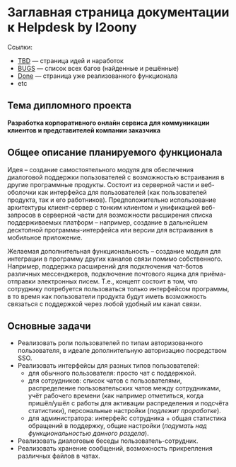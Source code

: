 # Заглавная страница документации к Helpdesk by I2oony

Ссылки:

- [TBD](tbd.md) — страница идей и наработок
- [BUGS](bugs.md) — список всех багов (найденные и решённые)
- [Done](done.md) — страница уже реализованного функционала
- etc

## Тема дипломного проекта

**Разработка корпоративного онлайн сервиса для коммуникации клиентов и представителей компании заказчика**

## Общее описание планируемого функционала

Идея – создание самостоятельного модуля для обеспечения диалоговой поддержки пользователей с возможностью встраивания в другие программные продукты. Состоит из серверной части и веб-оболочки как интерфейса для пользователей (как пользователей продукта, так и его работников). Предположительно использование архитектуры клиент-сервер с тонким клиентом и унификацией веб-запросов в серверной части для возможности расширения списка поддерживаемых платформ – например, создание в дальнейшем десктопной программы-интерфейса или версии для встраивания в мобильное приложение.

Желаемая дополнительная функциональность – создание модуля для интеграции в программу других каналов связи помимо собственного. Например, поддержка расширений для подключения чат-ботов различных мессенджеров, подключение почтового ящика для приёма-отправки электронных писем. Т.е., концепт состоит в том, что сотруднику потребуется пользоваться только интерфейсом программы, в то время как пользователи продукта будут иметь возможность связаться с поддержкой через любой удобный им канал связи.

## Основные задачи

- Реализовать роли пользователей по типам авторизованного пользователя, в идеале дополнительную авторизацию посредством SSO.
- Реализовать интерфейсы для разных типов пользователей:
    - для обычного пользователя: просто чат с поддержкой.
    - для сотрудников: список чатов с пользователями, распределение пользовательских чатов между сотрудниками, учёт рабочего времени (как например отметиться, когда пришёл/ушёл с работы для активации распределения и подсчёта статистики), персональные настройки (_подлежит проработке_).
    - для администратора: интерфейс сотрудника + общая статистика обращений в поддержку, общие настройки (_подумать над функциональностью данного раздела_). 
-	Реализовать диалоговые беседы пользователь-сотрудник.
-	Реализовать хранение сообщений, возможность прикрепления различных файлов в чатах.
